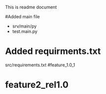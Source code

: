This is readme document

#Added main file 
* srv/main/py
* test.main.py
# Added requirments.txt
 src/requirements.txt
 #feature_1.0_1
# feature2_rel1.0